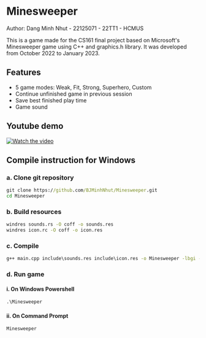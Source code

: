 # Minesweeper
Author: Dang Minh Nhut - 22125071 - 22TT1 - HCMUS

This is a game made for the CS161 final project based on 
Microsoft's Minesweeper game using C++ and graphics.h 
library. It was developed from October 2022 to January 2023.

## Features
- 5 game modes: Weak, Fit, Strong, Superhero, Custom 
- Continue unfinished game in previous session
- Save best finished play time
- Game sound 

## Youtube demo
[![Watch the video](https://img.youtube.com/vi/4dfjIGfTMjc/default.jpg)](https://youtu.be/4dfjIGfTMjc)

## Compile instruction for Windows
### a. Clone git repository
```cmd
git clone https://github.com/BJMinhNhut/Minesweeper.git
cd Minesweeper
```
### b. Build resources
```cmd
windres sounds.rs -O coff -o sounds.res
windres icon.rc -O coff -o icon.res
```
### c. Compile 
```cmd
g++ main.cpp include\sounds.res include\icon.res -o Minesweeper -lbgi -lgdi32 -lcomdlg32 -luuid -loleaut32 -lole32 -static -static-libgcc -static-libstdc++ -O2 -lwinmm -mwindows
```
### d. Run game
#### i.	On Windows Powershell
```cmd
.\Minesweeper
```
#### ii.	On Command Prompt
```
Minesweeper
```
